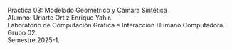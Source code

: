 Practica 03: Modelado Geométrico y Cámara Sintética<BR>
Alumno: Uriarte Ortiz Enrique Yahir.<br>
Laboratorio de Computación Gráfica e Interacción Humano Computadora.<br>
Grupo 02.<br>
Semestre 2025-1.<br>
